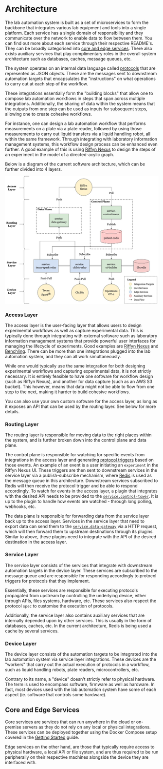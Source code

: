 # Architecture

The lab automation system is built as a set of microservices to form the backbone that integrates various lab equipment and tools into a single platform. Each service has a single domain of responsibility and they communicate over the network to enable data to flow between them. You can find out more about each service through their respective README's. They can be broadly categorised into [core and edge services](#core-and-edge-services). There also exists auxiliary services that play complimentary roles in the overall system architecture such as databases, caches, message queues, etc.

The system operates on an internal data language called [protocols](protocols.md) that are represented as JSON objects. These are the messages sent to downstream automation targets that encapsulates the "instructions" on what operations to carry out at each step of the workflow.

These integrations essentially form the "building blocks" that allow one to compose lab automation workflows in steps that span across multiple integrations. Additionally, the sharing of data within the system means that the outputs from one step can be used as inputs for subsequent steps, allowing one to create cohesive workflows.

For instance, one can design a lab automation workflow that performs measurements on a plate via a plate reader, followed by using those measurements to carry out liquid transfers via a liquid handling robot, all within the same framework. Through integrating with laboratory information management systems, this workflow design process can be enhanced even further. A good example of this is using [Riffyn Nexus](https://riffyn.com/) to design the steps of an experiment in the model of a directed-acylic graph.

Below is a diagram of the current software architecture, which can be further divided into 4 layers.

![architecture](assets/architecture.jpg)

### Access Layer

The access layer is the user-facing layer that allows users to design experimental workflows as well as capture experimental data. This is typically done through integrating with external software such as laboratory information management systems that provide powerful user interfaces for managing the lifecycle of experiments. Good examples are [Riffyn Nexus](https://riffyn.com/) and [Benchling](https://www.benchling.com/). There can be more than one integrations plugged into the lab automation system, and they can all work simultaneously.

While one would typically use the same integration for both designing experimental workflows and capturing experimental data, it is not strictly necessary. It is entirely feasible to have one software for workflow design (such as Riffyn Nexus), and another for data capture (such as an AWS S3 bucket). This however, means that data might not be able to flow from one step to the next, making it harder to build cohesive workflows.

You can also use your own custom software for the access layer, as long as it exposes an API that can be used by the routing layer. See below for more details.

### Routing Layer

The routing layer is responsible for moving data to the right places within the system, and is further broken down into the control plane and data plane.

The control plane is responsible for watching for specific events from integrations in the access layer and generating [protocol triggers](protocols.md#protocol-triggers) based on those events. An example of an event is a user initiating an `experiment` in the Riffyn Nexus UI. These triggers are then sent to downstream services in the service layer via a publish-subscribe mechanism, where [Redis](https://redis.io/) is used as the message queue in this architecture. Downstream services subscribed to Redis will then receive the protocol trigger and be able to respond accordingly. To watch for events in the access layer, a plugin that integrates with the desired API needs to be provided to the [`service.control-tower`](../services/control-tower). It is up to the plugin to handle how events are watched - through long polling, webhooks, etc.

The data plane is responsible for forwarding data from the service layer back up to the access layer. Services in the service layer that need to export data can send them to the [`service.data-gateway`](../services/data-gateway) via a HTTP request, which will then forward them to upstream destinations through its plugins. Similar to above, these plugins need to integrate with the API of the desired destination in the access layer.

### Service Layer

The service layer consists of the services that integrate with downstream automation targets in the device layer. These services are subscribed to the message queue and are responsible for responding accordingly to protocol triggers for protocols that they implement.

Essentially, these services are responsible for executing protocols propagated from upstream by controlling the underlying device, either through APIs, files systems, hardware, etc. These services also respect the protocol `spec` to customise the execution of protocols.

Additionally, the service layer also contains auxiliary services that are internally depended upon by other services. This is usually in the form of databases, caches, etc. In the current architecture, Redis is being used a cache by several services.

### Device Layer

The device layer consists of the automation targets to be integrated into the lab automation system via service layer integrations. These devices are the "workers" that carry out the actual execution of protocols in a workflow, such as liquid handling robots, plate readers, microcontrollers, etc.

Contrary to its name, a "device" doesn't strictly refer to physical hardware. The term is used to encompass software, firmware as well as hardware. In fact, most devices used with the lab automation system have some of each aspect (ie. software that controls some hardware).

## Core and Edge Services

Core services are services that can run anywhere in the cloud or on-premise servers as they do not rely on any local or physical integrations. These services can be deployed together using the Docker Compose setup covered in the [Getting Started](getting-started.md) guide.

Edge services on the other hand, are those that typically require access to physical hardware, a local API or file system, and are thus required to be run peripherally on their respective machines alongside the device they are interfaced with.
